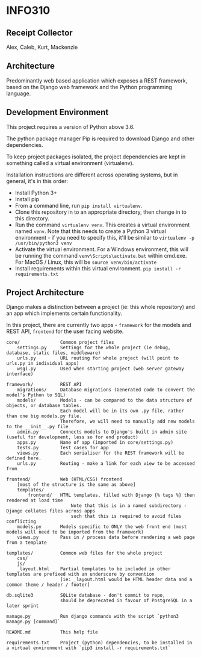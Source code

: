 # INFO310
## Receipt Collector

Alex, Caleb, Kurt, Mackenzie


## Architecture

Predominantly web based application which exposes a REST framework, based on the Django web framework and the Python programming language.

## Development Environment

This project requires a version of Python above 3.6. 

The python package manager Pip is required to download Django and other dependencies.

To keep project packages isolated, the project dependencies are kept in something called a virtual environment (virtualenv).

Installation instructions are different across operating systems, but in general, it's in this order:

* Install Python 3+
* Install pip
* From a command line, run `pip install virtualenv`. 
* Clone this repository in to an appropriate directory, then change in to this directory.
* Run the command `virtualenv venv`. This creates a virtual environment named `venv`. Note that this needs to create a Python 3 virtual environment - if you need to specify this, it'll be similar to `virtualenv -p /usr/bin/python3 venv`
* Activate the virtual environment. For a Windows environment, this will be running the command `venv\Scripts\activate.bat` within cmd.exe. For MacOS / Linux, this will be `source venv/bin/activate`
* Install requirements within this virtual environment. `pip install -r requirements.txt`

## Project Architecture

Django makes a distinction between a project (ie: this whole repository) and an app which implements certain functionality.

In this project, there are currently two apps - `framework` for the models and REST API, `frontend` for the user facing website.

```
core/               Common project files
    settings.py     Settings for the whole project (ie debug, database, static files, middleware)
    urls.py         URL routing for whole project (will point to urls.py in individual apps)
    wsgi.py         Used when starting project (web server gateway interface)
    
framework/          REST API
    migrations/     Database migrations (Generated code to convert the model's Python to SQL)
    models/         Models - can be compared to the data structure of objects, or database tables.
                    Each model will be in its own .py file, rather than one big models.py file.
                    Therefore, we will need to manually add new models to the __init__.py file
    admin.py        Connects models to Django's built in admin site (useful for development, less so for end product)
    apps.py         Name of app (imported in core/settings.py)
    tests.py        Test cases for app
    views.py        Each serialiser for the REST framework will be defined here.
    urls.py         Routing - make a link for each view to be accessed from
    
frontend/           Web (HTML/CSS) frontend
    [most of the structure is the same as above]
    templates/
        frontend/   HTML templates, filled with Django {% tags %} then rendered at load time
                        Note that this is in a named subdirectory - Django collates files across apps
                        such that this is required to avoid files conflicting
    models.py       Models specific to ONLY the web front end (most models will need to be imported from the framework)
    views.py        Pass in / process data before rendering a web page from a template
    
templates/          Common web files for the whole project
    css/            
    js/
    _layout.html    Partial templates to be included in other templates are prefixed with an underscore by convention 
                    [ie: _layout.html would be HTML header data and a common theme / header / footer]
                    
db.sqlite3          SQLite database - don't commit to repo, 
                    should be deprecated in favour of PostgreSQL in a later sprint
                    
manage.py           Run django commands with the script `python3 manage.py [command]`

README.md           This help file

requirements.txt    Project (python) dependencies, to be installed in a virtual environment with `pip3 install -r requirements.txt`
```